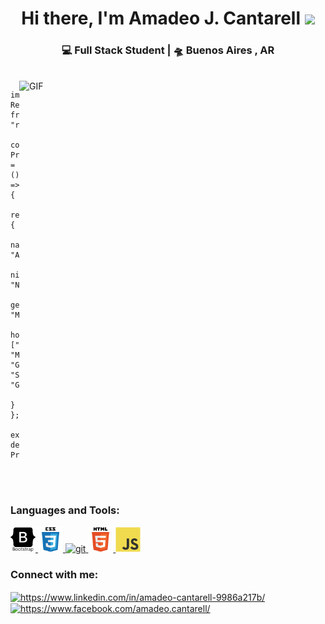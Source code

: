 <div align="center">
   
   <h1>
      Hi there, I'm Amadeo J. Cantarell <img src="https://media.giphy.com/media/hvRJCLFzcasrR4ia7z/giphy.gif" width="30px">
   </h1> 
</div>

<div align="center">
<h3>💻 Full Stack Student | 🛸 Buenos Aires , AR</h3>
</div>

<br>

<img align="right" alt="GIF" src="https://github.com/abhisheknaiidu/abhisheknaiidu/blob/master/code.gif?raw=true" width="490" height="320" />

```tsx
import React from "react";

const Profile = () => {
  return {
      name: "Amadeo",
      nick: "Negro",
      gender: "Male"
      hobbies: ["Animes", "Music", "Game", "Swing", "Gym"],
  }
};

export default Profile;
```
<br><br>
<h3 align="left">Languages and Tools:</h3>
<p align="left"> <a href="https://getbootstrap.com" target="_blank" rel="noreferrer"> <img src="https://raw.githubusercontent.com/devicons/devicon/master/icons/bootstrap/bootstrap-plain-wordmark.svg" alt="bootstrap" width="40" height="40"/> </a> <a href="https://www.w3schools.com/css/" target="_blank" rel="noreferrer"> <img src="https://raw.githubusercontent.com/devicons/devicon/master/icons/css3/css3-original-wordmark.svg" alt="css3" width="40" height="40"/> </a> <a href="https://git-scm.com/" target="_blank" rel="noreferrer"> <img src="https://www.vectorlogo.zone/logos/git-scm/git-scm-icon.svg" alt="git" width="40" height="40"/> </a> <a href="https://www.w3.org/html/" target="_blank" rel="noreferrer"> <img src="https://raw.githubusercontent.com/devicons/devicon/master/icons/html5/html5-original-wordmark.svg" alt="html5" width="40" height="40"/> </a> <a href="https://developer.mozilla.org/en-US/docs/Web/JavaScript" target="_blank" rel="noreferrer"> <img src="https://raw.githubusercontent.com/devicons/devicon/master/icons/javascript/javascript-original.svg" alt="javascript" width="40" height="40"/> </a> </p>


<div>
   <h3 align="left">Connect with me:</h3>
   <p align="left" >
      <a href="https://www.linkedin.com/in/amadeo-cantarell-9986a217b/" target="blank"><img align="center" src="https://raw.githubusercontent.com/rahuldkjain/github-profile-readme-generator/master/src/images/icons/Social/linked-in-alt.svg" alt="https://www.linkedin.com/in/amadeo-cantarell-9986a217b/" height="30" width="40" />
      </a>
<a href="https://www.facebook.com/amadeo.cantarell/" target="blank"><img align="center" src="https://raw.githubusercontent.com/rahuldkjain/github-profile-readme-generator/master/src/images/icons/Social/facebook.svg" alt="https://www.facebook.com/amadeo.cantarell/" height="30" width="40" />
      </a>
</p>
</div>







